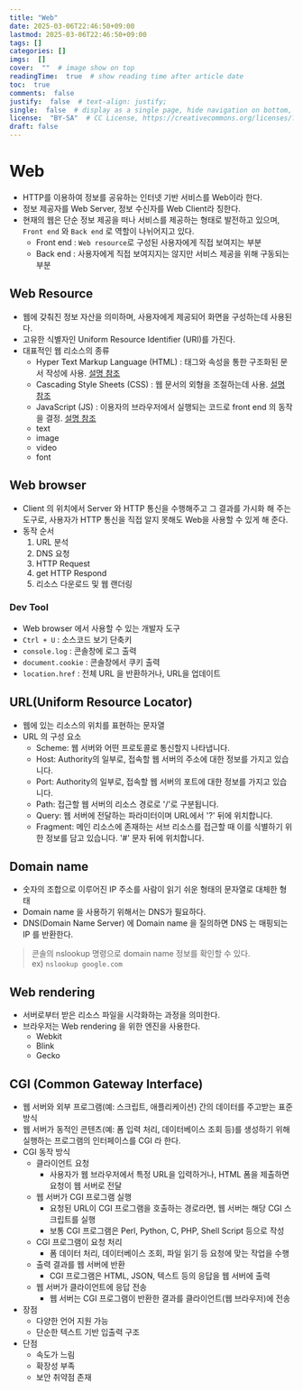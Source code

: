 ```yaml
---
title: "Web"
date: 2025-03-06T22:46:50+09:00
lastmod: 2025-03-06T22:46:50+09:00
tags: []
categories: []
imgs:  []
cover:  ""  # image show on top
readingTime:  true  # show reading time after article date
toc:  true
comments:  false
justify:  false  # text-align: justify;
single:  false  # display as a single page, hide navigation on bottom, like as about page.
license:  "BY-SA"  # CC License, https://creativecommons.org/licenses/?lang=ko
draft: false
---
```

# Web
- HTTP를 이용하여 정보를 공유하는 인터넷 기반 서비스를 Web이라 한다.
- 정보 제공자를 Web Server, 정보 수신자를 Web Client라 칭한다.
- 현재의 웹은 단순 정보 제공을 떠나 서비스를 제공하는 형태로 발전하고 있으며, `Front end` 와 `Back end` 로 역할이 나뉘어지고 있다. 
  - Front end : `Web resource`로 구성된 사용자에게 직접 보여지는 부분
  - Back end : 사용자에게 직접 보여지지는 않지만 서비스 제공을 위해 구동되는 부분

## Web Resource
- 웹에 갖춰진 정보 자산을 의미하며, 사용자에게 제공되어 화면을 구성하는데 사용된다.
- 고유한 식별자인 Uniform Resource Identifier (URI)를 가진다.
- 대표적인 웹 리소스의 종류
  - Hyper Text Markup Language (HTML) : 태그와 속성을 통한 구조화된 문서 작성에 사용. [설명 참조](../WebApplication/html)
  - Cascading Style Sheets (CSS) : 웹 문서의 외형을 조절하는데 사용. [설명 참조](../WebApplication/css)
  - JavaScript (JS) : 이용자의 브라우저에서 실행되는 코드로 front end 의 동작을 결정. [설명 참조](../WebApplication/javaScript)
  - text
  - image
  - video
  - font

## Web browser
- Client 의 위치에서 Server 와 HTTP 통신을 수행해주고 그 결과를 가시화 해 주는 도구로, 사용자가 HTTP 통신을 직접 알지 못해도 Web을 사용할 수 있게 해 준다.
- 동작 순서
   1. URL 분석
   2. DNS 요청
   3. HTTP Request
   4. get HTTP Respond
   5. 리소스 다운로드 및 웹 랜더링

### Dev Tool 
- Web browser 에서 사용할 수 있는 개발자 도구
- `Ctrl + U` : 소스코드 보기 단축키
- `console.log` : 콘솔창에 로그 출력
- `document.cookie` : 콘솔창에서 쿠키 출력
- `location.href` : 전체 URL 을 반환하거나, URL을 업데이트

## URL(Uniform Resource Locator)
- 웹에 있는 리소스의 위치를 표현하는 문자열
- URL 의 구성 요소
  - Scheme: 웹 서버와 어떤 프로토콜로 통신할지 나타냅니다.
  - Host: Authority의 일부로, 접속할 웹 서버의 주소에 대한 정보를 가지고 있습니다.
  - Port: Authority의 일부로, 접속할 웹 서버의 포트에 대한 정보를 가지고 있습니다.
  - Path: 접근할 웹 서버의 리소스 경로로 '/'로 구분됩니다.
  - Query: 웹 서버에 전달하는 파라미터이며 URL에서 '?' 뒤에 위치합니다.
  - Fragment: 메인 리소스에 존재하는 서브 리소스를 접근할 때 이를 식별하기 위한 정보를 담고 있습니다. '#' 문자 뒤에 위치합니다.

## Domain name
- 숫자의 조합으로 이루어진 IP 주소를 사람이 읽기 쉬운 형태의 문자열로 대체한 형태
- Domain name 을 사용하기 위해서는 DNS가 필요하다.
- DNS(Domain Name Server) 에 Domain name 을 질의하면 DNS 는 매핑되는 IP 를 반환한다. 
> 콘솔의 nslookup  명령으로 domain name 정보를 확인할 수 있다.  
> ex) `nslookup google.com`

## Web rendering
- 서버로부터 받은 리소스 파일을 시각화하는 과정을 의미한다.
- 브라우저는 Web rendering 을 위한 엔진을 사용한다.
  - Webkit
  - Blink
  - Gecko

## CGI (Common Gateway Interface)
- 웹 서버와 외부 프로그램(예: 스크립트, 애플리케이션) 간의 데이터를 주고받는 표준 방식
- 웹 서버가 동적인 콘텐츠(예: 폼 입력 처리, 데이터베이스 조회 등)를 생성하기 위해 실행하는 프로그램의 인터페이스를 CGI 라 한다.
- CGI 동작 방식
  - 클라이언트 요청
    - 사용자가 웹 브라우저에서 특정 URL을 입력하거나, HTML 폼을 제출하면 요청이 웹 서버로 전달
  - 웹 서버가 CGI 프로그램 실행
    - 요청된 URL이 CGI 프로그램을 호출하는 경로라면, 웹 서버는 해당 CGI 스크립트를 실행
    - 보통 CGI 프로그램은 Perl, Python, C, PHP, Shell Script 등으로 작성
  - CGI 프로그램이 요청 처리
    - 폼 데이터 처리, 데이터베이스 조회, 파일 읽기 등 요청에 맞는 작업을 수행
  - 출력 결과를 웹 서버에 반환
    - CGI 프로그램은 HTML, JSON, 텍스트 등의 응답을 웹 서버에 출력
  - 웹 서버가 클라이언트에 응답 전송
    - 웹 서버는 CGI 프로그램이 반환한 결과를 클라이언트(웹 브라우저)에 전송
- 장점
  - 다양한 언어 지원 가능
  - 단순한 텍스트 기반 입출력 구조
- 단점
  - 속도가 느림
  - 확장성 부족
  - 보안 취약점 존재